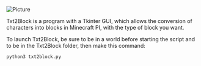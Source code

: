 ![Picture](https://www.raspberrypi.org/app/uploads/2013/02/cropped-Pi-Edition-header1.jpg)

Txt2Block is a program with a Tkinter GUI, which allows the conversion of characters into blocks in Minecraft PI, with the type of block you want.

To launch Txt2Block, be sure to be in a world before starting the script and to be in the Txt2Block folder, then make this command:
```sh
python3 txt2block.py
```
